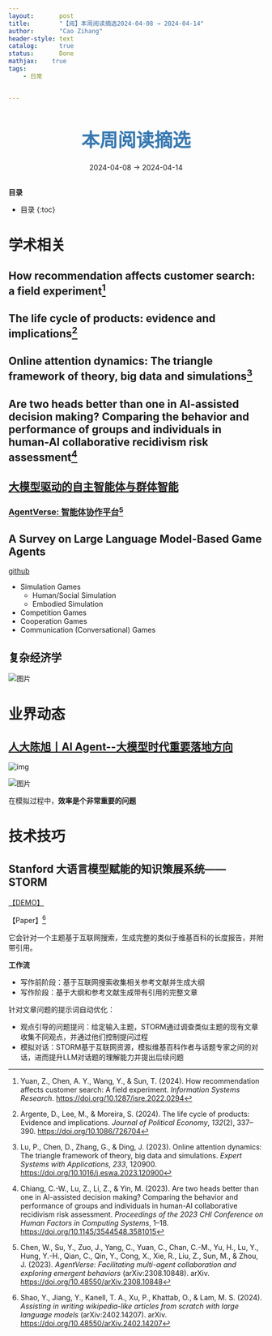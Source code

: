 ```yaml
---
layout:       post
title:        "【阅】本周阅读摘选2024-04-08 → 2024-04-14"
author:       "Cao Zihang"
header-style: text
catalog:      true
status:		  Done
mathjax: 	true
tags:
    - 日常


---
```


<center style="margin-bottom: 20px; margin-top: 50px"><font color="#3879B1" style="line-height: 1.4;font-weight: 700;font-size: 36px;box-sizing: border-box; ">本周阅读摘选</font></center>

<center style=" margin-bottom: 30px;">2024-04-08 → 2024-04-14</center>

<font style="font-weight: bold;">目录</font>

* 目录
{:toc}
# 学术相关

## How recommendation affects customer search: a field experiment[^1]



## The life cycle of products: evidence and  implications[^2]



## Online attention dynamics: The triangle framework of theory, big data and simulations[^3]



## Are two heads better than one in AI-assisted decision making? Comparing the behavior and performance of groups and individuals in human-AI collaborative recidivism risk assessment[^4]



## [大模型驱动的自主智能体与群体智能](https://mp.weixin.qq.com/s/0Qb7FDqaYO_f3eIzYVCrtQ)

### [**AgentVerse: 智能体协作平台**](https://github.com/OpenBMB/AgentVerse)[^5]



## A Survey on Large Language Model-Based Game Agents

[github](https://github.com/git-disl/awesome-LLM-game-agent-papers?tab=readme-ov-file#simulation-games)

- Simulation Games
  - Human/Social Simulation
  - Embodied Simulation
- Competition Games
- Cooperation Games
- Communication (Conversational) Games

## 复杂经济学

![图片](https://img.caozihang.com/img/202404131734959.webp)

# 业界动态

## [人大陈旭丨Al Agent--大模型时代重要落地方向](https://mp.weixin.qq.com/s/nCYJD5-E7UOEthl3ff5i5A)

![img](https://img.caozihang.com/img/202404131702648.webp)

![图片](https://img.caozihang.com/img/202404131703198.webp)

在模拟过程中，**效率是个非常重要的问题**

# 技术技巧

## Stanford 大语言模型赋能的知识策展系统——STORM

[【DEMO】](https://storm.genie.stanford.edu/)

【Paper】[^6]

它会针对一个主题基于互联网搜索，生成完整的类似于维基百科的长度报告，并附带引用。

**工作流**

- 写作前阶段：基于互联网搜索收集相关参考文献并生成大纲
- 写作阶段：基于大纲和参考文献生成带有引用的完整文章

针对文章问题的提示词自动优化：

- 观点引导的问题提问：给定输入主题，STORM通过调查类似主题的现有文章收集不同观点，并通过他们控制提问过程
- 模拟对话：STORM基于互联网资源，模拟维基百科作者与话题专家之间的对话，进而提升LLM对话题的理解能力并提出后续问题

[^1]: Yuan, Z., Chen, A. Y., Wang, Y., & Sun, T. (2024). How recommendation affects customer search: A field experiment. *Information Systems Research*. https://doi.org/10.1287/isre.2022.0294
[^2]: Argente, D., Lee, M., & Moreira, S. (2024). The life cycle of products: Evidence and  implications. *Journal of Political Economy*, *132*(2), 337–390. https://doi.org/10.1086/726704
[^3]: Lu, P., Chen, D., Zhang, G., & Ding, J. (2023). Online attention dynamics: The triangle framework of theory, big data and simulations. *Expert Systems with Applications*, *233*, 120900. https://doi.org/10.1016/j.eswa.2023.120900
[^4]: Chiang, C.-W., Lu, Z., Li, Z., & Yin, M. (2023). Are two heads better than one in AI-assisted decision making? Comparing the behavior and performance of groups and individuals in human-AI collaborative recidivism risk assessment. *Proceedings of the 2023 CHI Conference on Human Factors in Computing Systems*, 1–18. https://doi.org/10.1145/3544548.3581015
[^5]: Chen, W., Su, Y., Zuo, J., Yang, C., Yuan, C., Chan, C.-M., Yu, H., Lu, Y., Hung, Y.-H., Qian, C., Qin, Y., Cong, X., Xie, R., Liu, Z., Sun, M., & Zhou, J. (2023). *AgentVerse: Facilitating multi-agent collaboration and exploring emergent behaviors* (arXiv:2308.10848). arXiv. https://doi.org/10.48550/arXiv.2308.10848
[^6]: Shao, Y., Jiang, Y., Kanell, T. A., Xu, P., Khattab, O., & Lam, M. S. (2024). *Assisting in writing wikipedia-like articles from scratch with large language models* (arXiv:2402.14207). arXiv. https://doi.org/10.48550/arXiv.2402.14207
